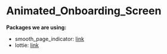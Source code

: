 # Animated_Onboarding_Screen


**Packages we are using:**

- smooth_page_indicator: [link](https://pub.dev/packages/smooth_page_indicator)
- lottie: [link](https://pub.dev/packages/lottie)
